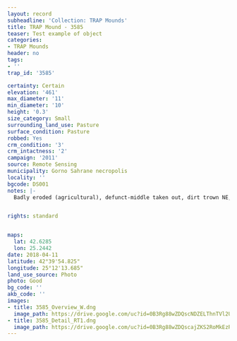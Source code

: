 ```yaml
---
layout: record
subheadline: 'Collection: TRAP Mounds'
title: TRAP Mound - 3585
teaser: Test example of object
categories:
- TRAP Mounds
header: no
tags:
- ''
trap_id: '3585'

certainty: Certain
elevation: '461'
max_diameter: '11'
min_diameter: '10'
height: '0.3'
size_category: Small
surrounding_land_use: Pasture
surface_condition: Pasture
robbed: Yes
crm_condition: '3'
crm_intactness: '2'
campaign: '2011'
source: Remote Sensing
municipality: Gorno Sahrane necropolis
locality: ''
bgcode: DS001
notes: |-
  Badly eroded (agricultural), defunct-middle taken out, dirt trown NE, robbers' trench shallow, stony surface, group of very large stones.


rights: standard


maps:
  lat: 42.6285
  lon: 25.2442
date: 2018-04-11
latitude: 42°39'54.825"
longitude: 25°12'13.685"
land_use_source: Photo
photo: Good
bg_code: ''
akb_code: ''
images:
- title: 3585_Overview_W.dng
  image_path: https://drive.google.com/uc?id=0B3Rg88wZDQscNDZELThnTVl2UFk
- title: 3585_Detail_RT1.dng
  image_path: https://drive.google.com/uc?id=0B3Rg88wZDQscajZKS2RoMkEzRjA
---
```


